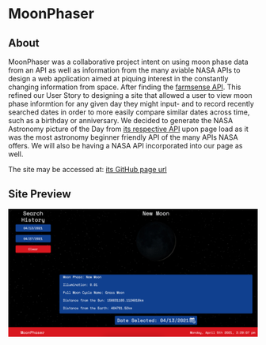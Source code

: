 # MoonPhaser

## About

   MoonPhaser was a collaborative project intent on using moon phase data from an API as well as information from the many aviable NASA APIs to design a web application aimed at piquing interest in the constantly changing information from space. After finding the [farmsense API](https://www.farmsense.net/). This refined our User Story to designing a site that allowed a user to view moon phase informtion for any given day they might input- and to record recently searched dates in order to more easily compare similar dates across time, such as a birthday or anniversary. We decided to generate the NASA Astronomy picture of the Day from [its respective API](https://github.com/nasa/apod-api) upon page load as it was the most astronomy beginner friendly API of the many APIs NASA offers. We will also be having a NASA API incorporated into our page as well.
  
  The site may be accessed at: [its GitHub page url](https://anth8nyc.github.io/MoonPhases/)

##  Site Preview
![Site Preview](./assets/moonphaserdemo.png)